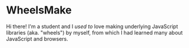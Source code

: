 # WheelsMake
Hi there! I'm a student and I *used to* love making underlying JavaScript libraries (aka. "wheels") by myself, from which I had learned many about JavaScript and browsers.
